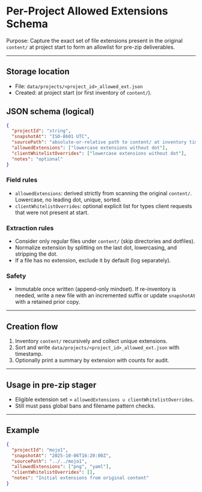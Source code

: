 # Per-Project Allowed Extensions Schema

Purpose: Capture the exact set of file extensions present in the original `content/` at project start to form an allowlist for pre-zip deliverables.

---

## Storage location
- File: `data/projects/<project_id>_allowed_ext.json`
- Created: at project start (or first inventory of `content/`).

## JSON schema (logical)
```json
{
  "projectId": "string",
  "snapshotAt": "ISO-8601 UTC",
  "sourcePath": "absolute-or-relative path to content/ at inventory time",
  "allowedExtensions": ["lowercase extensions without dot"],
  "clientWhitelistOverrides": ["lowercase extensions without dot"],
  "notes": "optional"
}
```

### Field rules
- `allowedExtensions`: derived strictly from scanning the original `content/`. Lowercase, no leading dot, unique, sorted.
- `clientWhitelistOverrides`: optional explicit list for types client requests that were not present at start.

### Extraction rules
- Consider only regular files under `content/` (skip directories and dotfiles).
- Normalize extension by splitting on the last dot, lowercasing, and stripping the dot.
- If a file has no extension, exclude it by default (log separately).

### Safety
- Immutable once written (append-only mindset). If re-inventory is needed, write a new file with an incremented suffix or update `snapshotAt` with a retained prior copy.

---

## Creation flow
1) Inventory `content/` recursively and collect unique extensions.
2) Sort and write `data/projects/<project_id>_allowed_ext.json` with timestamp.
3) Optionally print a summary by extension with counts for audit.

---

## Usage in pre-zip stager
- Eligible extension set = `allowedExtensions ∪ clientWhitelistOverrides`.
- Still must pass global bans and filename pattern checks.

---

## Example
```json
{
  "projectId": "mojo1",
  "snapshotAt": "2025-10-06T16:20:00Z",
  "sourcePath": "../../mojo1",
  "allowedExtensions": ["png", "yaml"],
  "clientWhitelistOverrides": [],
  "notes": "Initial extensions from original content"
}
```
